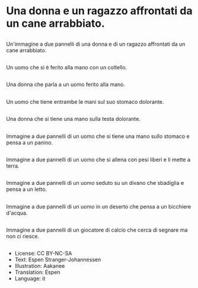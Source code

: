 # Una donna e un ragazzo affrontati da un cane arrabbiato.

##
Un'immagine a due pannelli di una donna e di un ragazzo affrontati da un cane arrabbiato.

##
Un uomo che si è ferito alla mano con un coltello.

##
Una donna che parla a un uomo ferito alla mano.

##
Un uomo che tiene entrambe le mani sul suo stomaco dolorante.

##
Una donna che si tiene una mano sulla testa dolorante.

##
Immagine a due pannelli di un uomo che si tiene una mano sullo stomaco e pensa a un panino.

##
Immagine a due pannelli di un uomo che si allena con pesi liberi e li mette a terra.

##
Immagine a due pannelli di un uomo seduto su un divano che sbadiglia e pensa a un letto.

##
Immagine a due pannelli di un uomo in un deserto che pensa a un bicchiere d'acqua.

##
Immagine a due pannelli di un giocatore di calcio che cerca di segnare ma non ci riesce.

##
* License: CC BY-NC-SA
* Text: Espen Stranger-Johannessen
* Illustration: Aakanee
* Translation: Espen
* Language: it
